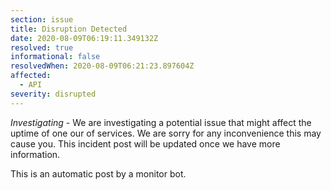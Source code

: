 ```yaml
---
section: issue
title: Disruption Detected
date: 2020-08-09T06:19:11.349132Z
resolved: true
informational: false
resolvedWhen: 2020-08-09T06:21:23.897604Z
affected:
  - API
severity: disrupted
---
```

*Investigating* - We are investigating a potential issue that might affect the uptime of one our of services. We are sorry for any inconvenience this may cause you. This incident post will be updated once we have more information.

This is an automatic post by a monitor bot.
        